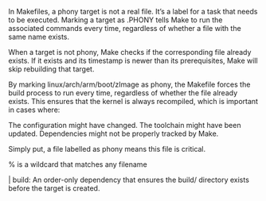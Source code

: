 In Makefiles, a phony target is not a real file. It’s a label for a task that needs to be executed. Marking a target as .PHONY tells Make to run the associated commands every time, regardless of whether a file with the same name exists.

When a target is not phony, Make checks if the corresponding file already exists. If it exists and its timestamp is newer than its prerequisites, Make will skip rebuilding that target.

By marking linux/arch/arm/boot/zImage as phony, the Makefile forces the build process to run every time, regardless of whether the file already exists. This ensures that the kernel is always recompiled, which is important in cases where:

The configuration might have changed.
The toolchain might have been updated.
Dependencies might not be properly tracked by Make.

Simply put, a file labelled as phony means this file is critical.


% is a wildcard that matches any filename

| build: An order-only dependency that ensures the build/ directory exists before the target is created.
